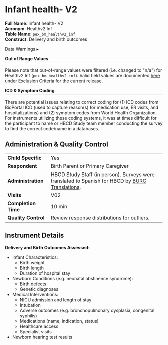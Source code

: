 # Infant health- V2

**Full Name**: Infant health- V2                    
**Acronym**: Healthv2 Inf                                  
**Table Name**: `pex_bm_healthv2_inf`               
**Construct**: Delivery and birth outcomes 

<div id="warning" class="warning-banner" onclick="toggleCollapse(this)">
    <span class="emoji"><i class="fas fa-exclamation-triangle"></i></span>
  <span class="text-with-link">
  <span class="text">Data Warnings</i></span>
  <a class="anchor-link" href="#warning" title="Copy link">
  <i class="fa-solid fa-link"></i>
  </a>
  </span>
  <span class="arrow">▸</span>
</div>
<div class="warning-collapsible-content">
<p style="margin-bottom: 5px; padding-bottom: 5px; border-bottom: 1px solid #6b6b6b66;"><b>Out of Range Values</b></p>
<p>Please note that out-of-range values were filtered (i.e. changed to "n/a") for Healthv2 Inf (<code>pex_bm_healthv2_inf</code>). Valid field values are documented <a href="../../../../changelog/versions/R1/#filtered-field-values">here</a> under Exclusion Criteria for the current release.</p>

<p style="margin-bottom: 5px; padding-bottom: 5px; border-bottom: 1px solid #6b6b6b66;"><b>ICD & Symptom Coding</b></p>
<p>There are potential issues relating to correct coding for (1) ICD codes from BioPortal ICD (used to capture reason(s) for medication use, ER visits, and hospitalizations) and (2) symptom codes from World Health Organization. For instruments utilizing these coding systems, it was at times difficult for the participant to name or HBCD Study team member conducting the survey to find the correct code/name in a databases.</p>
</div>

## Administration & Quality Control

<table class="table-no-vertical-lines" style="width: 100%; border-collapse: collapse; table-layout: fixed;">
<tbody>
<tr><td><b>Child Specific</b></td>
<td>Yes</td></tr>
<tr><td><b>Respondent</b></td>
<td>Birth Parent or Primary Caregiver</td></tr>
<tr><td><b>Administration</b></td>
<td style="word-wrap: break-word; white-space: normal;">HBCD Study Staff (in person). Surveys were translated to Spanish for HBCD by <a href="https://burgtranslations.com/our-services/">BURG Translations</a>.</td></tr>
<tr><td><b>Visits</b></td>
<td>V02</td></tr>
<tr><td><b>Completion Time</b></td>
<td>10 min</td></tr>
<tr><td><b>Quality Control</b></td>
<td>Review response distributions for outliers.</td></tr>
</tbody>
</table>

## Instrument Details

**Delivery and Birth Outcomes Assessed:**

- Infant Characteristics:
    - Birth weight
    - Birth length
    - Duration of hospital stay
- Newborn Conditions (e.g. neonatal abstinence syndrome):
    - Birth defects
    - Genetic diagnoses
- Medical Interventions:
    - NICU admission and length of stay
    - Intubation
    - Adverse outcomes (e.g. bronchopulmonary dysplasia, congenital syphilis)
    - Medications (name, indication, status)
    - Healthcare access
    - Specialist visits
- Newborn hearing test results

